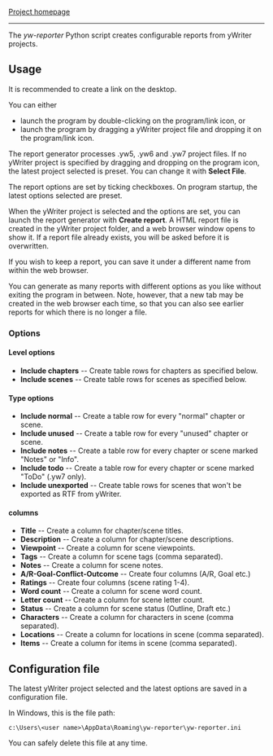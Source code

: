 [Project homepage](https://peter88213.github.io/yw-reporter)

--- 

The *yw-reporter* Python script creates configurable reports from yWriter projects.

## Usage

It is recommended to create a link on the desktop.

You can either

- launch the program by double-clicking on the program/link icon, or
- launch the program by dragging a yWriter project file and dropping it on the program/link icon.

The report generator processes .yw5, .yw6 and .yw7 project files. If no yWriter project is specified by dragging and dropping on the program icon, the latest project selected is preset. You can change it with **Select File**.

The report options are set by ticking checkboxes. On program startup, the latest options selected are preset.

When the yWriter project is selected and the options are set, you can launch the report generator with **Create report**. A HTML report file is created in the yWriter project folder, and a web browser window opens to show it. If a report file already exists, you will be asked before it is overwritten.

If you wish to keep a report, you can save it under a different name from within the web browser.

You can generate as many reports with different options as you like without exiting the program in between. Note, however, that a new tab may be created in the web browser each time, so that you can also see earlier reports for which there is no longer a file.


### Options

#### Level options

- **Include chapters** -- Create table rows for chapters as specified below.
- **Include scenes** -- Create table rows for scenes as specified below.

#### Type options

- **Include normal** -- Create a table row for every "normal" chapter or scene.
- **Include unused** -- Create a table row for every "unused" chapter or scene.
- **Include notes** -- Create a table row for every chapter or scene marked "Notes" or "Info".
- **Include todo** -- Create a table row for every chapter or scene marked "ToDo" (.yw7 only).
- **Include unexported** -- Create table rows for scenes that won't be exported as RTF from yWriter.

#### columns

- **Title** -- Create a column for chapter/scene titles.
- **Description** -- Create a column for chapter/scene descriptions.
- **Viewpoint** -- Create a column for scene viewpoints.
- **Tags** -- Create a column for scene tags (comma separated).
- **Notes** -- Create a column for scene notes.
- **A/R-Goal-Conflict-Outcome** -- Create four columns (A/R, Goal etc.) 
- **Ratings** -- Create four columns (scene rating 1-4).
- **Word count** -- Create a column for scene word count.
- **Letter count** -- Create a column for scene letter count.
- **Status** -- Create a column for scene status (Outline, Draft etc.)
- **Characters** -- Create a column for characters in scene (comma separated).
- **Locations** -- Create a column for locations in scene (comma separated).
- **Items** -- Create a column for items in scene (comma separated).


## Configuration file

The latest yWriter project selected and the latest options are saved in a configuration file. 

In Windows, this is the file path: 

`c:\Users\<user name>\AppData\Roaming\yw-reporter\yw-reporter.ini`

You can safely delete this file at any time.

